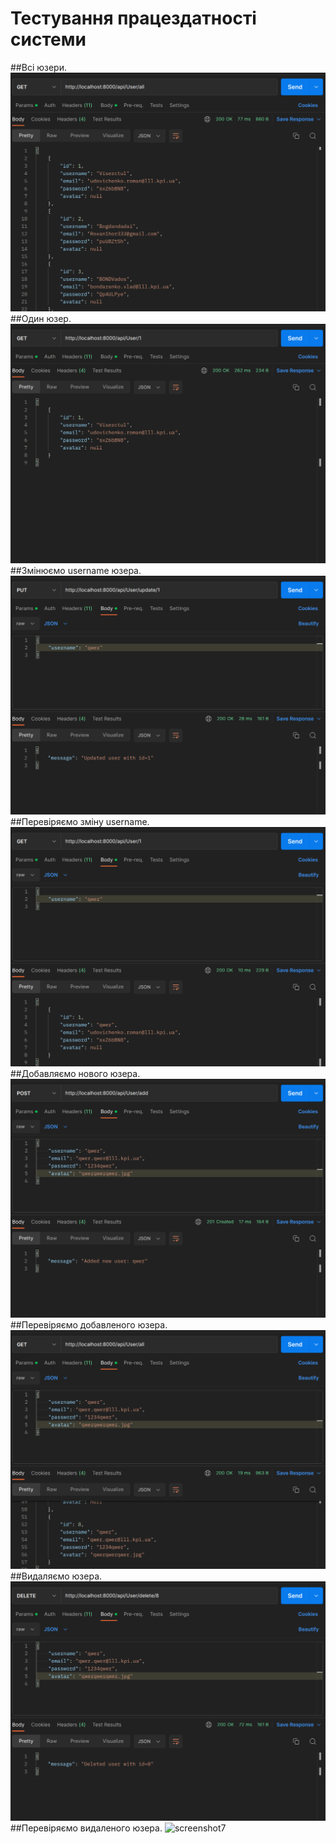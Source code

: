 # Тестування працездатності системи
##Всі юзери.
![screenshot1](./images/all_users.png)
##Один юзер.
![screenshot2](./images/one_users.png)
##Змінюємо username юзера.
![screenshot3](./images/update_username.png)
##Перевіряємо зміну username.
![screenshot4](./images/check_username_changing.png)
##Добавляємо нового юзера.
![screenshot5](./images/add_user.png)
##Перевіряємо добавленого юзера.
![screenshot6](./images/check_add_user.png)
##Видаляємо юзера.
![screenshot7](./images/delete_user.png)
##Перевіряємо видаленого юзера.
![screenshot7](./images/ckeck_delete_user.png)
